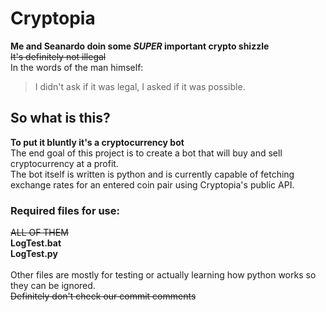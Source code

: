 # Cryptopia
**Me and Seanardo doin some _SUPER_ important crypto shizzle**<br/>
~~It's definitely not illegal~~<br/>
In the words of the man himself:<br/>
>I didn't ask if it was legal, I asked if it was possible.

## So what is this?
**To put it bluntly it's a cryptocurrency bot**<br/>
The end goal of this project is to create a bot that will buy and sell cryptocurrency at a profit.<br/>
The bot itself is written is python and is currently capable of fetching exchange rates for an entered coin pair using Cryptopia's public API.<br/>

### Required files for use:
~~ALL OF THEM~~<br/>
**LogTest.bat<br/>LogTest.py<br/>**
<br/>
Other files are mostly for testing or actually learning how python works so they can be ignored.<br/>
~~Definitely don't check our commit comments~~
